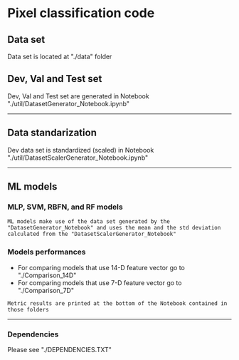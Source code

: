 # Pixel classification code
## Data set 
   Data set is located at "./data" folder

## Dev, Val and Test set
   Dev, Val and Test set are generated in Notebook "./util/DatasetGenerator_Notebook.ipynb"

---
## Data standarization
   Dev data set is standardized (scaled) in Notebook "./util/DatasetScalerGenerator_Notebook.ipynb"

---
## ML models

### MLP, SVM, RBFN, and RF models
    ML models make use of the data set generated by the "DatasetGenerator_Notebook" and uses the mean and the std deviation calculated from the "DatasetScalerGenerator_Notebook"

### Models performances
   * For comparing models that use 14-D feature vector go to "./Comparison_14D"
   * For comparing models that use 7-D feature vector go to "./Comparison_7D"

    Metric results are printed at the bottom of the Notebook contained in those folders

---
### Dependencies
   Please see "./DEPENDENCIES.TXT" 

